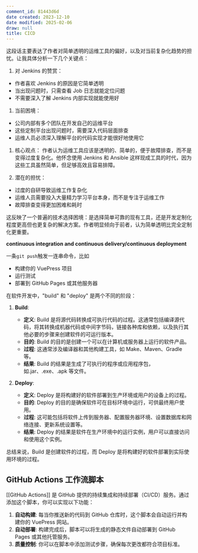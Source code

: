 ```yaml
---
comment_id: 81443d6d
date created: 2023-12-10
date modified: 2025-02-06
draw: null
title: CICD
---
```

这段话主要表达了作者对简单透明的运维工具的偏好，以及对当前复杂化趋势的担忧。让我具体分析一下几个关键点：

1. 对 Jenkins 的赞赏：
- 作者喜欢 Jenkins 的原因是它简单透明
- 当出现问题时，只需查看 Job 日志就能定位问题
- 不需要深入了解 Jenkins 内部实现就能使用好

1. 当前困境：
- 公司内部有多个团队在开发自己的运维平台
- 这些定制平台出现问题时，需要深入代码层面排查
- 运维人员必须深入理解平台的代码实现才能很好地使用它

1. 核心观点：
作者认为运维工具应该是透明的、简单的，便于故障排查，而不是变得过度复杂化。他怀念使用 Jenkins 和 Ansible 这样现成工具的时代，因为这些工具虽然简单，但足够高效且容易排障。

2. 潜在的担忧：
- 过度的自研导致运维工作复杂化
- 运维人员需要投入大量精力学习平台本身，而不是专注于运维工作
- 故障排查变得更加困难和耗时

这反映了一个普遍的技术选择困境：是选择简单可靠的现有工具，还是开发定制化程度更高但也更复杂的解决方案。作者明显倾向于前者，认为简单透明比完全定制化更重要。

**continuous integration and continuous delivery/continuous deployment**

一条`git push`触发一连串命令，比如

- 构建你的 VuePress 项目
- 运行测试
- 部署到 GitHub Pages 或其他服务器

在软件开发中，"build" 和 "deploy" 是两个不同的阶段：

1. **Build**:
   - **定义**: Build 是将源代码转换成可执行代码的过程。这通常包括编译源代码，将其转换成机器代码或中间字节码，链接各种库和依赖，以及执行其他必要的步骤来创建软件的可运行版本。
   - **目的**: Build 的目的是创建一个可以在计算机或服务器上运行的软件产品。
   - **过程**: 这通常涉及编译器和其他构建工具，如 Make、Maven、Gradle 等。
   - **结果**: Build 的结果是生成了可执行的程序或应用程序包，如.jar、.exe、.apk 等文件。

2. **Deploy**:
   - **定义**: Deploy 是将构建好的软件部署到生产环境或用户的设备上的过程。
   - **目的**: Deploy 的目的是确保软件可在目标环境中运行，可供最终用户使用。
   - **过程**: 这可能包括将软件上传到服务器、配置服务器环境、设置数据库和网络连接、更新系统设置等。
   - **结果**: Deploy 的结果是软件在生产环境中的运行实例，用户可以直接访问和使用这个实例。

总结来说，Build 是创建软件的过程，而 Deploy 是将构建好的软件部署到实际使用环境的过程。

## GitHub Actions 工作流脚本

[[GitHub Actions]] 是 GitHub 提供的持续集成和持续部署（CI/CD）服务。通过添加这个脚本，你可以实现以下功能：

1. **自动构建**: 每当你推送新的代码到 GitHub 仓库时，这个脚本会自动运行并构建你的 VuePress 网站。
2. **自动部署**: 构建完成后，脚本可以将生成的静态文件自动部署到 GitHub Pages 或其他托管服务。
3. **质量控制**: 你可以在脚本中添加测试步骤，确保每次更改都符合项目标准。

```Java

```
